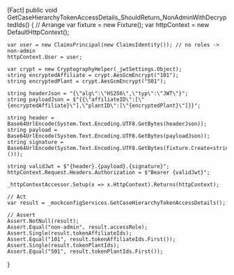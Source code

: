 [Fact]
public void GetCaseHierarchyTokenAccessDetails_ShouldReturn_NonAdminWithDecryptedIds()
{
    // Arrange
    var fixture = new Fixture();
    var httpContext = new DefaultHttpContext();

    var user = new ClaimsPrincipal(new ClaimsIdentity()); // no roles -> non-admin
    httpContext.User = user;

    var crypt = new CryptographyHelper(_jwtSettings.Object);
    string encryptedAffiliate = crypt.AesGcmEncrypt("101");
    string encryptedPlant = crypt.AesGcmEncrypt("501");

    string headerJson = "{\"alg\":\"HS256\",\"typ\":\"JWT\"}";
    string payloadJson = $"{{\"affiliateID\":[\"{encryptedAffiliate}\"],\"plantID\":[\"{encryptedPlant}\"]}}";

    string header = Base64UrlEncode(System.Text.Encoding.UTF8.GetBytes(headerJson));
    string payload = Base64UrlEncode(System.Text.Encoding.UTF8.GetBytes(payloadJson));
    string signature = Base64UrlEncode(System.Text.Encoding.UTF8.GetBytes(fixture.Create<string>()));

    string validJwt = $"{header}.{payload}.{signature}";
    httpContext.Request.Headers.Authorization = $"Bearer {validJwt}";

    _httpContextAccessor.Setup(x => x.HttpContext).Returns(httpContext);

    // Act
    var result = _mockconfigServices.GetCaseHierarchyTokenAccessDetails();

    // Assert
    Assert.NotNull(result);
    Assert.Equal("non-admin", result.accessRole);
    Assert.Single(result.tokenAffiliateIds);
    Assert.Equal("101", result.tokenAffiliateIds.First());
    Assert.Single(result.tokenPlantIds);
    Assert.Equal("501", result.tokenPlantIds.First());
}
